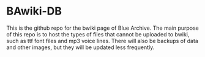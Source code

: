 # BAwiki-DB
This is the github repo for the bwiki page of Blue Archive. The main purpose of this repo is to host the types of files that cannot be uploaded to bwiki, such as ttf font files and mp3 voice lines. There will also be backups of data and other images, but they will be updated less frequently. 
